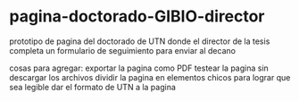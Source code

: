 # pagina-doctorado-GIBIO-director
prototipo de pagina del doctorado de UTN donde el director de la tesis completa un formulario de seguimiento para enviar al decano


cosas para agregar: 
exportar la pagina como PDF
testear la pagina sin descargar los archivos
dividir la pagina en elementos chicos para lograr que sea legible
dar el formato de UTN a la pagina
